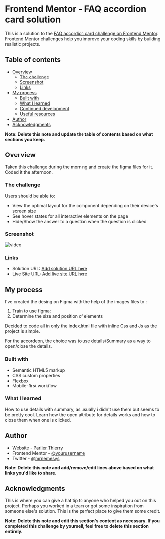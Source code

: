 # Frontend Mentor - FAQ accordion card solution

This is a solution to the [FAQ accordion card challenge on Frontend Mentor](https://www.frontendmentor.io/challenges/faq-accordion-card-XlyjD0Oam). Frontend Mentor challenges help you improve your coding skills by building realistic projects.

## Table of contents

- [Overview](#overview)
  - [The challenge](#the-challenge)
  - [Screenshot](#screenshot)
  - [Links](#links)
- [My process](#my-process)
  - [Built with](#built-with)
  - [What I learned](#what-i-learned)
  - [Continued development](#continued-development)
  - [Useful resources](#useful-resources)
- [Author](#author)
- [Acknowledgments](#acknowledgments)

**Note: Delete this note and update the table of contents based on what sections you keep.**

## Overview

Taken this challenge during the morning and create the figma files for it. Coded it the afternoon.

### The challenge

Users should be able to:

- View the optimal layout for the component depending on their device's screen size
- See hover states for all interactive elements on the page
- Hide/Show the answer to a question when the question is clicked

### Screenshot


![video](./video.gif)

<object data="./pdf/figma.pdf" type="application/pdf" width="100%">
</object>

### Links

- Solution URL: [Add solution URL here](https://your-solution-url.com)
- Live Site URL: [Add live site URL here](https://your-live-site-url.com)

## My process

I've created the desing on Figma with the help of the images files to :
  1. Train to use figma;
  2. Determine the size and position of elements

Decided to code all in only the index.html file with inline Css and Js as the project is simple.

For the accordeon, the choice was to use details/Summary as a way to open/close the details.

### Built with

- Semantic HTML5 markup
- CSS custom properties
- Flexbox
- Mobile-first workflow

### What I learned

How to use details with summary, as usually i didn't use them but seems to be pretty cool.
Learn how the open attribute for details works and how to close them when one is clicked.


## Author

- Website - [Parlier Thierry](https://www.your-site.com)
- Frontend Mentor - [@yourusername](https://www.frontendmentor.io/profile/yourusername)
- Twitter - [@mrnemesys](https://www.twitter.com/@mrnemesys)

**Note: Delete this note and add/remove/edit lines above based on what links you'd like to share.**

## Acknowledgments

This is where you can give a hat tip to anyone who helped you out on this project. Perhaps you worked in a team or got some inspiration from someone else's solution. This is the perfect place to give them some credit.

**Note: Delete this note and edit this section's content as necessary. If you completed this challenge by yourself, feel free to delete this section entirely.**

